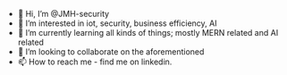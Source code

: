 - 👋 Hi, I’m @JMH-security
- 👀 I’m interested in iot, security, business efficiency, AI
- 🌱 I’m currently learning all kinds of things; mostly MERN related and AI related
- 💞️ I’m looking to collaborate on the aforementioned
- 📫 How to reach me - find me on linkedin.

<!---
JMH-security/JMH-security is a ✨ special ✨ repository because its `README.md` (this file) appears on your GitHub profile.
You can click the Preview link to take a look at your changes.
--->
